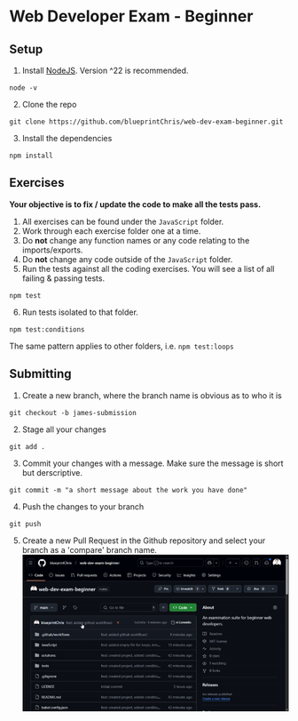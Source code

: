 # Web Developer Exam - Beginner

## Setup

1. Install [NodeJS](https://nodejs.org/en/download). Version ^22 is recommended.

```
node -v
```

2. Clone the repo

```
git clone https://github.com/blueprintChris/web-dev-exam-beginner.git
```

3. Install the dependencies

```
npm install
```

## Exercises

**Your objective is to fix / update the code to make all the tests pass.**

1. All exercises can be found under the `JavaScript` folder.
2. Work through each exercise folder one at a time.
3. Do **not** change any function names or any code relating to the imports/exports.
4. Do **not** change any code outside of the `JavaScript` folder.
5. Run the tests against all the coding exercises. You will see a list of all failing & passing tests.

```
npm test
```

6. Run tests isolated to that folder.

```
npm test:conditions
```

The same pattern applies to other folders, i.e. `npm test:loops`

## Submitting

1. Create a new branch, where the branch name is obvious as to who it is

```
git checkout -b james-submission
```

2. Stage all your changes

```
git add .
```

3. Commit your changes with a message. Make sure the message is short but derscriptive.

```
git commit -m "a short message about the work you have done"
```

4. Push the changes to your branch

```
git push
```

5. Create a new Pull Request in the Github repository and select your branch as a 'compare' branch name.
   ![PR Demo](/assets/pr.gif)
